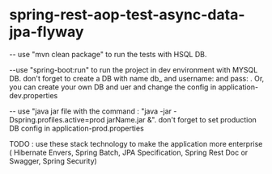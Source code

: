 # spring-rest-aop-test-async-data-jpa-flyway

-- use "mvn clean package" to run the tests with HSQL DB.

--use "spring-boot:run" to run the project in dev environment with MYSQL DB. don't forget to create a DB with name db_ and username: and 
pass: . Or, you can create your own DB and uer and change the config in application-dev.properties

-- use "java jar file with the command : "java -jar -Dspring.profiles.active=prod jarName.jar &". don't forget to set production DB config in application-prod.properties

TODO : use these stack technology to make the application more enterprise (
Hibernate Envers, Spring Batch, JPA Specification, Spring Rest Doc or Swagger, Spring Security)

